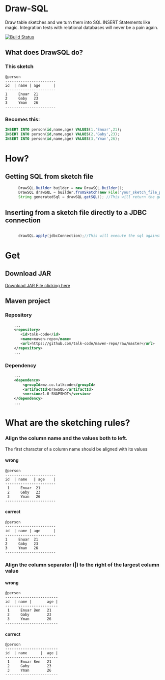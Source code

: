 # Draw-SQL
Draw table sketches and we turn them into SQL INSERT Statements like magic.
Integration tests with relational databases will never be a pain again.

[![Build Status](https://travis-ci.org/talk-code/DrawSQL.svg?branch=master)](https://travis-ci.org/talk-code/DrawSQL)

## What does DrawSQL do?

### This sketch

```text
@person
-----------------------
id  | name | age      |
-----------------------
1     Enuar  21
2     Gaby   23
3     Yman   26
-----------------------
```

### Becomes this:

```sql
INSERT INTO person(id,name,age) VALUES(1,'Enuar',21);
INSERT INTO person(id,name,age) VALUES(2,'Gaby',23);
INSERT INTO person(id,name,age) VALUES(3,'Yman',26);
```


# How?

## Getting SQL from sketch file
```java
      DrawSQL.Builder builder = new DrawSQL.Builder();
      DrawSQL drawSQL = builder.fromSketch(new File("your_sketch_file_path")).build();
      String generatedSql = drawSQL.getSQL(); //This will return the generated SQL.

```


## Inserting from a sketch file directly to a JDBC connection
```java

      drawSQL.apply(jdbcConnection);//This will execute the sql against a JDBC Connection object.

```


# Get

## Download JAR
[Download JAR File clicking here](https://talk-code.github.io/releases/get/DrawSQL/drawSQL-1.0.jar)

## Maven project

### Repository
```xml
    ...
    <repository>
       <id>talk-code</id>
       <name>maven-repo</name>
       <url>https://github.com/talk-code/maven-repo/raw/master</url>
    </repository>
    ...

```

### Dependency
```xml
    ...
    <dependency>
        <groupId>mz.co.talkcode</groupId>
        <artifactId>DrawSQL</artifactId>
        <version>1.0-SNAPSHOT</version>
    </dependency>
    ...

```



# What are the sketching rules?
### Align the column name and the values both to left.
The first character of a column name should be aligned with its values

#### wrong
```text
@person
-----------------------
id  | name   | age    | 
-----------------------
 1     Enuar  21
 2     Gaby   23
 3     Yman   26
-----------------------
```
#### correct
```text
@person
-----------------------
id  | name | age      |
-----------------------
1     Enuar  21
2     Gaby   23
3     Yman   26
-----------------------
```

### Align the column separator (|) to the right of the largest column value
#### wrong
```text
@person
------------------------
id  | name |       age |      
------------------------
 1     Enuar Ben   21
 2     Gaby        23
 3     Yman        26
------------------------
```
#### correct
```text
@person
------------------------
id  | name      |  age |      
------------------------
 1     Enuar Ben   21
 2     Gaby        23
 3     Yman        26
------------------------
```

